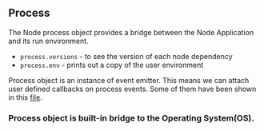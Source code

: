 ## Process
The Node process object provides a bridge between the Node Application and its run environment.
* `process.versions` - to see the version of each node dependency
* `process.env` - prints out a copy of the user environment
  
Process object is an instance of event emitter. This means we can attach user defined callbacks on process events. Some of them have been shown in this [file]().

### Process object is built-in bridge to the Operating System(OS).